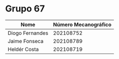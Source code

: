 # Grupo 67

| Nome            | Número Mecanográfico |
| --------------- | -------------------- |
| Diogo Fernandes | 202108752            |
| Jaime Fonseca   | 202108789            |
| Heldér Costa    | 202108719            |



